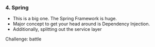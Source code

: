 ### 4. Spring

* This is a big one. The Spring Framework is huge.
* Major concept to get your head around is Dependency Injection.
* Additionally, splitting out the service layer

Challenge: battle
